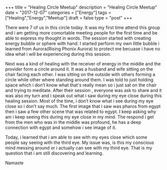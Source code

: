 +++
title = "Healing Circle Meetup"
description = "Healing Circle Meetup"
date = "2017-12-07"
categories = ["Energy"]
tags = ["Healing","Energy","Meetup"]
draft = false
type = "post"
+++

There were 7 of us in this circle today. It was my first time attend this group and i am getting more comortable meeting people for the first time and be able to express my thought in words. The session started with creating energy bubble or sphere with hand. I started perform my own little bubble i learned from Aurora(Rising Phonix Aurora) to protect me becuase i have no idea what i will be experiencing during this session.

Next was a kind of healing with the receiver of energy in the middle and the provider form a circle around it. It was a husband and wife sitting on the chair facing each other. I was sitting on the outside with others forming a circle while other where standing around them. I was told to just holding space which i don’t know what that's really mean so i just sat on the chair and trying to meditate. After their session , everyone was ask to share and it was also my turn and i speak out what i saw during my eye close during this healing session. Most of the time, i don’t know what i see during my eye close so i don’t say much. The first image that i saw was pharos from egypt then i saw a few other scene that was related to egypt. I keep asking why am i keep seeing this during my eye close in my mind. The respond i get from the men who was in the middle was profound, he has a deep connection with egypt and somehow i see image of it.

Today, i learned that i am able to see with my eyes close which some people say seeing with the third eye. My issue was, is this my conscious mind messing around or i actually can see with my third eye. That is my question that i am still discovering and learning.

Namaste